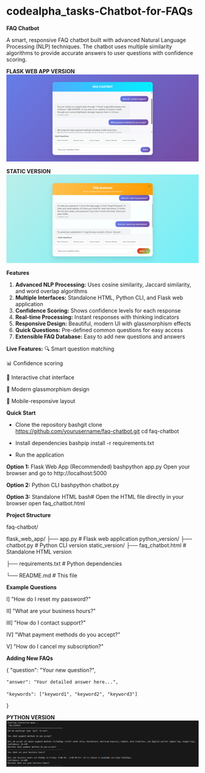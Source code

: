 # **codealpha_tasks-Chatbot-for-FAQs**
****FAQ Chatbot****

A smart, responsive FAQ chatbot built with advanced Natural Language Processing (NLP) techniques. The chatbot uses multiple similarity algorithms to provide accurate answers to user questions with confidence scoring.

**FLASK WEB APP VERSION**
![image_alt](https://github.com/adiii6969/codealpha_tasks-Chatbot-for-FAQs/blob/main/flask_web_app/app.png)

**STATIC VERSION**
![image_alt](https://github.com/adiii6969/codealpha_tasks-Chatbot-for-FAQs/blob/main/static_version/chatbot.png)

**Features**
1. **Advanced NLP Processing:** Uses cosine similarity, Jaccard similarity, and word overlap algorithms
2. **Multiple Interfaces:** Standalone HTML, Python CLI, and Flask web application
3. **Confidence Scoring:** Shows confidence levels for each response
4. **Real-time Processing:** Instant responses with thinking indicators
5. **Responsive Design:** Beautiful, modern UI with glassmorphism effects
6. **Quick Questions:** Pre-defined common questions for easy access
7. **Extensible FAQ Database:** Easy to add new questions and answers

**Live Features:**
🔍 Smart question matching

📊 Confidence scoring

💬 Interactive chat interface

🎨 Modern glassmorphism design

📱 Mobile-responsive layout

**Quick Start**

* Clone the repository
bashgit clone https://github.com/yourusername/faq-chatbot.git
cd faq-chatbot

* Install dependencies
bashpip install -r requirements.txt

* Run the application
  
**Option 1:** Flask Web App (Recommended)
bashpython app.py
Open your browser and go to http://localhost:5000

**Option 2:** Python CLI
bashpython chatbot.py

**Option 3:** Standalone HTML
bash# Open the HTML file directly in your browser
open faq_chatbot.html

**Project Structure**

faq-chatbot/

flask_web_app/
├── app.py                 # Flask web application
python_version/
├── chatbot.py            # Python CLI version
static_version/
├── faq_chatbot.html            # Standalone HTML version

├── requirements.txt      # Python dependencies

└── README.md            # This file


**Example Questions**

I]   "How do I reset my password?"

II]  "What are your business hours?"

III] "How do I contact support?"

IV]  "What payment methods do you accept?"

V]   "How do I cancel my subscription?"

**Adding New FAQs**

{
    "question": "Your new question?",

    "answer": "Your detailed answer here...",
    
    "keywords": ["keyword1", "keyword2", "keyword3"]
}



**PYTHON VERSION**
![image_alt](https://github.com/adiii6969/codealpha_tasks-Chatbot-for-FAQs/blob/main/python_version/faq_chatbot.png)


